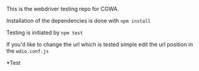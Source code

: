 This is the webdriver testing repo for CGWA.

Installation of the dependencies is done with `npm install`

Testing is initiated by `npm test`

If you'd like to change the url which is tested simple edit the 
url position in the `wdio.conf.js` 

*Test
